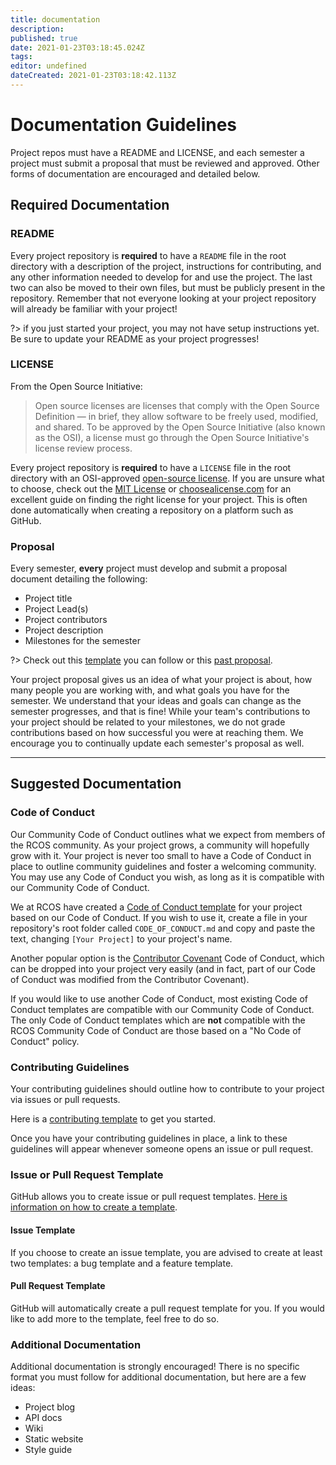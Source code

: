 ```yaml
---
title: documentation
description: 
published: true
date: 2021-01-23T03:18:45.024Z
tags: 
editor: undefined
dateCreated: 2021-01-23T03:18:42.113Z
---
```


# Documentation Guidelines

Project repos must have a README and LICENSE, and each semester a project must submit a proposal that must be reviewed and approved. Other forms of documentation are encouraged and detailed below.

## Required Documentation

### README

Every project repository is **required** to have a `README` file in the root directory with a description of the project, instructions for contributing, and any other information needed to develop for and use the project. The last two can also be moved to their own files, but must be publicly present in the repository. Remember that not everyone looking at your project repository will already be familiar with your project!

?> if you just started your project, you may not have setup instructions yet. Be sure to update your README as your project progresses!


### LICENSE

From the Open Source Initiative:
>Open source licenses are licenses that comply with the Open Source Definition — in brief, they allow software to be freely used, modified, and shared. To be approved by the Open Source Initiative (also known as the OSI), a license must go through the Open Source Initiative's license review process.

Every project repository is **required** to have a `LICENSE` file in the root directory with an OSI-approved [open-source license](https://opensource.org/licenses/category). If you are unsure what to choose, check out the [MIT License](https://opensource.org/licenses/MIT) or [choosealicense.com](http://choosealicense.com) for an excellent guide on finding the right license for your project. This is often done automatically when creating a repository on a platform such as GitHub.

### Proposal

Every semester, **every** project must develop and submit a proposal document detailing the following:
- Project title
- Project Lead(s)
- Project contributors
- Project description
- Milestones for the semester

?> Check out this [template](https://docs.google.com/document/d/1CS5jjniYmfA-n8yBO89hdcNFde4eTQiyte8diMIU-J8/edit) you can follow or this [past proposal](https://docs.google.com/document/d/1sdEsEn1cOOYGZMzunM63HC699bbJs-LZ1lYEGVoCBoo/edit?usp=sharing).

Your project proposal gives us an idea of what your project is about, how many people you are working with, and what goals you have for the semester. We understand that your ideas and goals can change as the semester progresses, and that is fine! While your team's contributions to your project should be related to your milestones, we do not grade contributions based on how successful you were at reaching them. We encourage you to continually update each semester's proposal as well.


---

## Suggested Documentation

### Code of Conduct
Our Community Code of Conduct outlines what we expect from members of the RCOS community. As your project grows, a community will hopefully grow with it. Your project is never too small to have a Code of Conduct in place to outline community guidelines and foster a welcoming community. You may use any Code of Conduct you wish, as long as it is compatible with our Community Code of Conduct.

We at RCOS have created a [Code of Conduct template](https://github.com/rcos/rcos-handbook/blob/master/docs/community/code_of_conduct_template.md) for your project based on our Code of Conduct. If you wish to use it, create a file in your repository's root folder called `CODE_OF_CONDUCT.md` and copy and paste the text, changing `[Your Project]` to your project's name.

Another popular option is the [Contributor Covenant](https://www.contributor-covenant.org/) Code of Conduct, which can be dropped into your project very easily (and in fact, part of our Code of Conduct was modified from the Contributor Covenant).

If you would like to use another Code of Conduct, most existing Code of Conduct templates are compatible with our Community Code of Conduct. The only Code of Conduct templates which are **not** compatible with the RCOS Community Code of Conduct are those based on a "No Code of Conduct" policy.

### Contributing Guidelines
Your contributing guidelines should outline how to contribute to your project via issues or pull requests. 

Here is a [contributing template](https://github.com/nayafia/contributing-template/blob/master/CONTRIBUTING-template.md) to get you started.

Once you have your contributing guidelines in place, a link to these guidelines will appear whenever someone opens an issue or pull request.

<!-- TODO: create a template specifically for RCOS projects -->

### Issue or Pull Request Template

GitHub allows you to create issue or pull request templates. [Here is information on how to create a template](https://help.github.com/articles/about-issue-and-pull-request-templates/).

#### Issue Template
If you choose to create an issue template, you are advised to create at least two templates: a bug template and a feature template. 

#### Pull Request Template
GitHub will automatically create a pull request template for you. If you would like to add more to the template, feel free to do so.

### Additional Documentation

Additional documentation is strongly encouraged! There is no specific format you must follow for additional documentation, but here are a few ideas:
- Project blog
- API docs
- Wiki
- Static website
- Style guide
